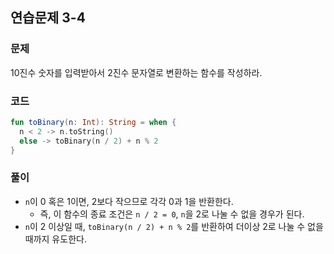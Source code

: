 ## 연습문제 3-4

### 문제

10진수 숫자를 입력받아서 2진수 문자열로 변환하는 함수를 작성하라.

### 코드

```kotlin
fun toBinary(n: Int): String = when {
  n < 2 -> n.toString()
  else -> toBinary(n / 2) + n % 2
}
```

### 풀이

- `n`이 0 혹은 1이면, 2보다 작으므로 각각 0과 1을 반환한다.
  - 즉, 이 함수의 종료 조건은 `n / 2 = 0`, `n`을 2로 나눌 수 없을 경우가 된다.
- `n`이 2 이상일 때, `toBinary(n / 2) + n % 2`를 반환하여 더이상 2로 나눌 수 없을 때까지 유도한다.
